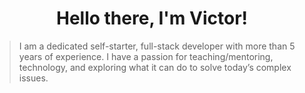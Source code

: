 <h1 align='center'>
  Hello there, I'm Victor!
</h1>

<blockquote>
I am a dedicated self-starter, full-stack developer with more than 5 years of experience. I have a passion for teaching/mentoring, technology, and exploring what it can do to solve today’s complex issues. 
</blockquote>
<!--
**vluna/vluna** is a ✨ _special_ ✨ repository because its `README.md` (this file) appears on your GitHub profile.

Here are some ideas to get you started:

- 🔭 I’m currently working on ...
- 🌱 I’m currently learning ...
- 👯 I’m looking to collaborate on ...
- 🤔 I’m looking for help with ...
- 💬 Ask me about ...
- 📫 How to reach me: ...
- 😄 Pronouns: ...
- ⚡ Fun fact: ...
-->
